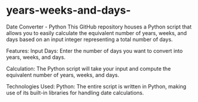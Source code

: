 # years-weeks-and-days-
Date Converter - Python
This GitHub repository houses a Python script that allows you to easily calculate the equivalent number of years, weeks, and days based on an input integer representing a total number of days.

Features:
Input Days: Enter the number of days you want to convert into years, weeks, and days.

Calculation: The Python script will take your input and compute the equivalent number of years, weeks, and days.

Technologies Used:
Python: The entire script is written in Python, making use of its built-in libraries for handling date calculations.
